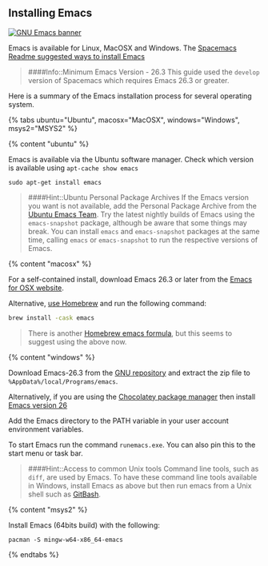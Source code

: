 ## Installing Emacs

[![GNU Emacs banner](/images/emacs-logo-text.png)](/images/emacs-logo-text.png)

Emacs is available for Linux, MacOSX and Windows.  The [Spacemacs Readme suggested ways to install Emacs](https://github.com/syl20bnr/spacemacs/tree/develop#emacs)

> ####Info::Minimum Emacs Version - 26.3
> This guide used the `develop` version of Spacemacs which requires Emacs 26.3 or greater.

Here is a summary of the Emacs installation process for several operating system.

{% tabs ubuntu="Ubuntu", macosx="MacOSX", windows="Windows", msys2="MSYS2" %}

<!-- Ubuntu Install -->
{% content "ubuntu" %}

Emacs is available via the Ubuntu software manager. Check which version is available using `apt-cache show emacs`

```
sudo apt-get install emacs
```

> ####Hint::Ubuntu Personal Package Archives
> If the Emacs version you want is not available, add the Personal Package Archive from the [Ubuntu Emacs Team](https://launchpad.net/~ubuntu-elisp/+archive/ubuntu/ppa).
> Try the latest nightly builds of Emacs using the `emacs-snapshot` package, although be aware that some things may break.  You can install `emacs` and `emacs-snapshot` packages at the same time, calling `emacs` or `emacs-snapshot` to run the respective versions of Emacs.


<!-- MacOSX Install -->
{% content "macosx" %}

For a self-contained install, download Emacs 26.3 or later from the [Emacs for OSX website](https://emacsformacosx.com/).

Alternative, [use Homebrew](https://formulae.brew.sh/cask/emacs) and run the following command:

```bash
brew install -cask emacs
```

> There is another [Homebrew emacs formula](https://formulae.brew.sh/formula/emacs), but this seems to suggest using the above now.

<!-- Windows Install -->
{% content "windows" %}

Download Emacs-26.3 from the [GNU repository](http://ftp.gnu.org/gnu/emacs/windows/emacs-26) and extract the zip file to `%AppData%/local/Programs/emacs`.

Alternatively, if you are using the [Chocolatey package manager](https://chocolatey.org/) then install [Emacs version 26](https://chocolatey.org/packages/emacs)

Add the Emacs directory to the PATH variable in your user account environment variables.

To start Emacs run the command `runemacs.exe`.  You can also pin this to the start menu or task bar.

> ####Hint::Access to common Unix tools
> Command line tools, such as `diff`, are used by Emacs.  To have these command line tools available in Windows, install Emacs as above but then run emacs from a Unix shell such as [GitBash](https://git-scm.com/).


{% content "msys2" %}

Install Emacs (64bits build) with the following:

```
pacman -S mingw-w64-x86_64-emacs
```


{% endtabs %}
<!-- End of  -->
